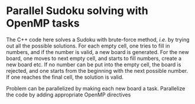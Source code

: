 <!--
SPDX-FileCopyrightText: 2021 CSC - IT Center for Science Ltd. <www.csc.fi>

SPDX-License-Identifier: CC-BY-4.0
-->

# Parallel Sudoku solving with OpenMP tasks

The C++ code here solves a Sudoku with brute-force method, *i.e.*
by trying out all the possible solutions. For each empty cell, one tries to fill in
numbers, and if the number is valid, a new board is generated. For the new board, one moves to
next empty cell, and starts to fill numbers, create a new board etc. If no number can be put into 
the empty cell, the board is rejected, and one starts from the beginning with the next possible 
number. If one reaches the final cell, the solution is valid.

Problem can be parallelized by making each new board a task. Parallelize the code by adding 
appropriate OpenMP directives
